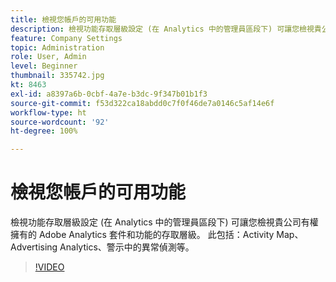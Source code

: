 ```yaml
---
title: 檢視您帳戶的可用功能
description: 檢視功能存取層級設定 (在 Analytics 中的管理員區段下) 可讓您檢視貴公司有權擁有的 Adobe Analytics 套件和功能的存取層級。 此包括 Activity Map、Advertising Analytics、警示中的異常偵測等。
feature: Company Settings
topic: Administration
role: User, Admin
level: Beginner
thumbnail: 335742.jpg
kt: 8463
exl-id: a8397a6b-0cbf-4a7e-b3dc-9f347b01b1f3
source-git-commit: f53d322ca18abdd0c7f0f46de7a0146c5af14e6f
workflow-type: ht
source-wordcount: '92'
ht-degree: 100%

---
```


# 檢視您帳戶的可用功能

檢視功能存取層級設定 (在 Analytics 中的管理員區段下) 可讓您檢視貴公司有權擁有的 Adobe Analytics 套件和功能的存取層級。 此包括：Activity Map、Advertising Analytics、警示中的異常偵測等。


>[!VIDEO](https://video.tv.adobe.com/v/335742/?quality=12&learn=on)
